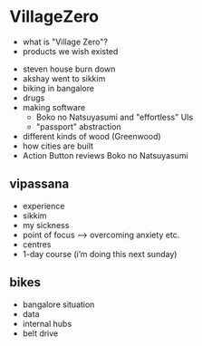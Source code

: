 # VillageZero

* what is "Village Zero"?
* products we wish existed

- steven house burn down
- akshay went to sikkim
- biking in bangalore
- drugs
- making software
  - Boko no Natsuyasumi and "effortless" UIs
  - "passport" abstraction
- different kinds of wood (Greenwood)
- how cities are built
- Action Button reviews Boko no Natsuyasumi

## vipassana

- experience
- sikkim
- my sickness
- point of focus —> overcoming anxiety etc.
- centres
- 1-day course (i’m doing this next sunday)

## bikes

- bangalore situation
- data
- internal hubs
- belt drive
